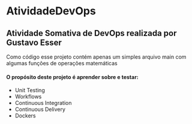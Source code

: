 # AtividadeDevOps

## Atividade Somativa de DevOps realizada por Gustavo Esser

Como código esse projeto contém apenas um simples arquivo main com algumas funções de operações matemáticas
#### O propósito deste projeto é aprender sobre e testar:

- Unit Testing
- Workflows
- Continuous Integration
- Continuous Delivery
- Dockers

